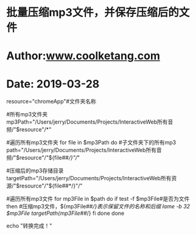 
# 批量压缩mp3文件，并保存压缩后的文件
# Author:www.coolketang.com
# Date: 2019-03-28

resource="chromeApp"#文件夹名称

#所有mp3文件夹
mp3Path="/Users/jerry/Documents/Projects/InteractiveWeb所有音频/"$resource"/*"

#遍历所有mp3文件夹
for file in $mp3Path
do
  #子文件夹下的所有mp3
	path="/Users/jerry/Documents/Projects/InteractiveWeb所有音频/"$resource"/"${file##*/}"/*"
  
  #压缩后的mp3存储目录
	targetPath="/Users/jerry/Documents/Projects/InteractiveWeb所有资源/"$resource"/"${file##*/}"/"
  
  #遍历所有mp3文件
  for mp3File in $path
	do
	    if test -f $mp3File#是否为文件
	    then
          #压缩mp3文件，${mp3File##*/}表示保留文件的名称和后缀
	        lame -b 32 $mp3File $targetPath${mp3File##*/}
	    fi
	done
done 


echo "转换完成！"
